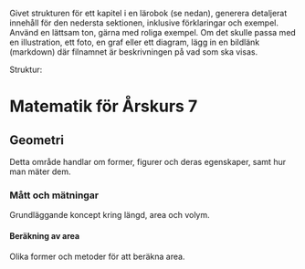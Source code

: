 Givet strukturen för ett kapitel i en lärobok (se nedan), generera detaljerat innehåll för den nedersta sektionen, inklusive förklaringar och exempel.
Använd en lättsam ton, gärna med roliga exempel.
Om det skulle passa med en illustration, ett foto, en graf eller ett diagram, lägg in en bildlänk (markdown) där filnamnet är beskrivningen på vad som ska visas.

Struktur:
# Matematik för Årskurs 7
## Geometri
Detta område handlar om former, figurer och deras egenskaper, samt hur man mäter dem.
### Mått och mätningar
Grundläggande koncept kring längd, area och volym.
#### Beräkning av area
Olika former och metoder för att beräkna area.
